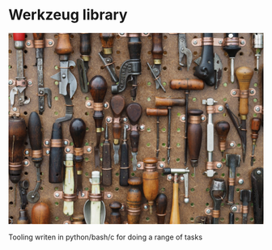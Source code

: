 # Werkzeug library

!["tools"](images/tools.png)

Tooling writen in python/bash/c for doing a range of tasks
